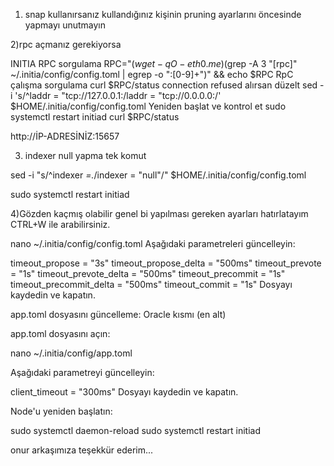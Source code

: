 1) snap kullanırsanız kullandığınız kişinin pruning ayarlarını öncesinde yapmayı unutmayın

2)rpc açmanız gerekiyorsa

INITIA RPC sorgulama
RPC="$(wget -qO- eth0.me)$(grep -A 3 "\[rpc\]" ~/.initia/config/config.toml | egrep -o ":[0-9]+")" && echo $RPC
RpC çalışma sorgulama
curl $RPC/status
connection refused alırsan
düzelt
sed -i 's/^laddr = "tcp:\/\/127\.0\.0\.1:/laddr = "tcp:\/\/0.0.0.0:/' $HOME/.initia/config/config.toml
Yeniden başlat ve kontrol et
sudo systemctl restart initiad
curl $RPC/status

http://İP-ADRESİNİZ:15657

3) indexer null yapma tek komut

sed -i "s/^indexer *=.*/indexer = \"null\"/" $HOME/.initia/config/config.toml

sudo systemctl restart initiad

4)Gözden kaçmış olabilir genel bi yapılması gereken ayarları hatırlatayım
CTRL+W ile arabilirsiniz.

nano ~/.initia/config/config.toml 
Aşağıdaki parametreleri güncelleyin: 


timeout_propose = "3s" 
timeout_propose_delta = "500ms" 
timeout_prevote = "1s" 
timeout_prevote_delta = "500ms" 
timeout_precommit = "1s" 
timeout_precommit_delta = "500ms" 
timeout_commit = "1s" 
Dosyayı kaydedin ve kapatın. 

app.toml dosyasını güncelleme: 
Oracle kısmı (en alt)

app.toml dosyasını açın: 


nano ~/.initia/config/app.toml

Aşağıdaki parametreyi güncelleyin: 


client_timeout = "300ms" 
Dosyayı kaydedin ve kapatın. 



Node'u yeniden başlatın: 

sudo systemctl daemon-reload
sudo systemctl restart initiad

onur arkaşımıza teşekkür ederim...
